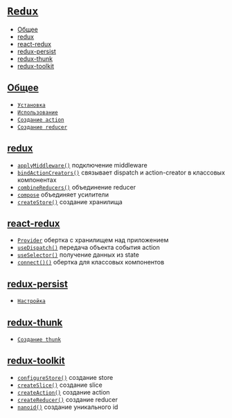 # [`Redux`](../index.md)

- [Общее](#общее)
- [redux](#redux-1)
- [react-redux](#react-redux)
- [redux-persist](#redux-persist)
- [redux-thunk](#redux-thunk)
- [redux-toolkit](#redux-toolkit)

## [Общее](#redux)

- [`Установка`](./Общее/Установка.md)
- [`Использование`](./Общее/Использование.md)
- [`Создание action`](<./Общее/Создание action.md>)
- [`Создание reducer`](<./Общее/Создание reducer.md>)

## [redux](#redux)

- [`applyMiddleware()`](./redux/applyMiddleware.md) подключение middleware
- [`bindActionCreators()`](./redux/bindActionCreators.md) связывает dispatch и action-creator в классовых компонентах
- [`combineReducers()`](./redux/combineReducers.md) объединение reducer
- [`compose`](./redux/compose.md) объединяет усилители
- [`createStore()`](./redux/createStore.md) создание хранилища

## [react-redux](#redux)

- [`Provider`](./react-redux/Provider.md) обертка с хранилищем над приложением
- [`useDispatch()`](./react-redux/useDispatch.md) передача объекта события action
- [`useSelector()`](./react-redux/useSelector.md) получение данных из state
- [`connect()()`](./react-redux/connect.md) обертка для классовых компонентов

## [redux-persist](#redux)

- [`Настройка`](./redux-persist/Настройка.md)

## [redux-thunk](#redux)

- [`Создание thunk`](<./redux-thunk/Создание thunk.md>)

## [redux-toolkit](#redux)

- [`configureStore()`](./redux-toolkit/configureStore.md) создание store
- [`createSlice()`](./redux-toolkit/createSlice.md) создание slice
- [`createAction()`](./redux-toolkit/createAction.md) создание action
- [`createReducer()`](./redux-toolkit/createReducer.md) создание reducer
- [`nanoid()`](./redux-toolkit/nanoid.md) создание уникального id
